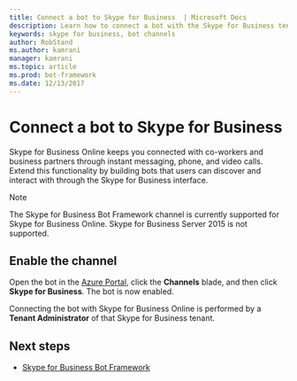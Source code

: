 ```yaml
---
title: Connect a bot to Skype for Business  | Microsoft Docs
description: Learn how to connect a bot with the Skype for Business tenant.
keywords: skype for business, bot channels
author: RobStand
ms.author: kamrani
manager: kamrani
ms.topic: article
ms.prod: bot-framework
ms.date: 12/13/2017
---
```


# Connect a bot to Skype for Business

Skype for Business Online keeps you connected with co-workers and business partners through instant messaging, phone, and video calls. Extend this functionality by building bots that users can discover and interact with through the Skype for Business interface.

> [!NOTE]
> The Skype for Business Bot Framework channel is currently supported for Skype for Business Online. Skype for Business Server 2015 is not supported. 

## Enable the channel

Open the bot in the [Azure Portal](https://portal.azure.com/), click the **Channels** blade, and then click **Skype for Business**. The bot is now enabled. 

Connecting the bot with Skype for Business Online is performed by a **Tenant Administrator** of that Skype for Business tenant.

## Next steps
* [Skype for Business Bot Framework](https://msdn.microsoft.com/en-us/skype/Skype-For-Business-Bot-Framework/docs/overview)







